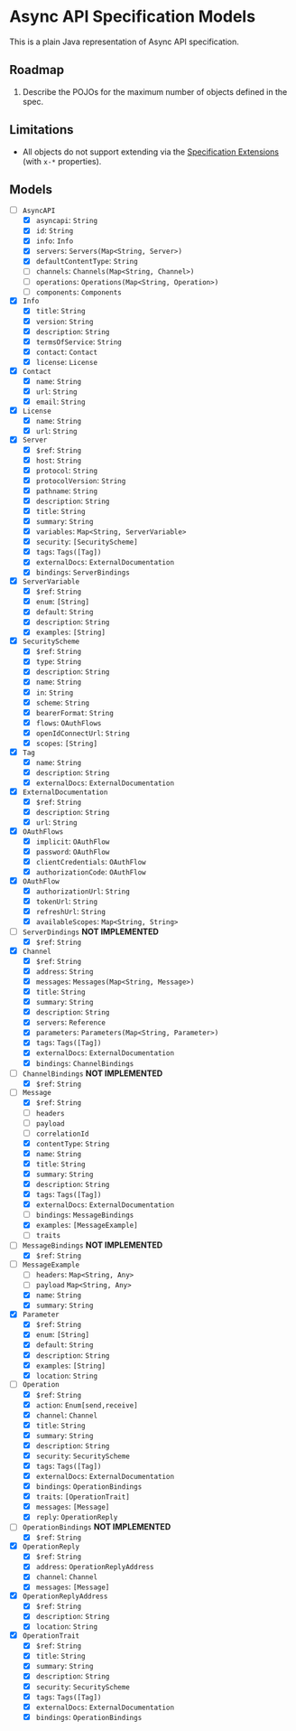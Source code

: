# Async API Specification Models

This is a plain Java representation of Async API specification.

## Roadmap

1. Describe the POJOs for the maximum number of objects defined in the spec.

## Limitations

* All objects do not support extending via the [Specification Extensions](https://github.com/asyncapi/spec/blob/master/spec/asyncapi.md#specification-extensions) (with `x-*` properties).

## Models

- [ ] `AsyncAPI`
  - [x] `asyncapi`: `String`
  - [x] `id`: `String`
  - [x] `info`: `Info`
  - [x] `servers`: `Servers(Map<String, Server>)`
  - [x] `defaultContentType`: `String`
  - [ ] `channels`: `Channels(Map<String, Channel>)`
  - [ ] `operations`: `Operations(Map<String, Operation>)`
  - [ ] `components`: `Components`
- [x] `Info`
  - [x] `title`: `String`
  - [x] `version`: `String`
  - [x] `description`: `String`
  - [x] `termsOfService`: `String`
  - [x] `contact`: `Contact`
  - [x] `license`: `License`
- [x] `Contact`
  - [x] `name`: `String`
  - [x] `url`: `String`
  - [x] `email`: `String`
- [x] `License`
  - [x] `name`: `String`
  - [x] `url`: `String`
- [x] `Server`
  - [x] `$ref`: `String`
  - [x] `host`: `String`
  - [x] `protocol`: `String`
  - [x] `protocolVersion`: `String`
  - [x] `pathname`: `String`
  - [x] `description`: `String`
  - [x] `title`: `String`
  - [x] `summary`: `String`
  - [x] `variables`: `Map<String, ServerVariable>`
  - [x] `security`: `[SecurityScheme]`
  - [x] `tags`: `Tags([Tag])`
  - [x] `externalDocs`: `ExternalDocumentation`
  - [x] `bindings`: `ServerBindings`
- [x] `ServerVariable`
  - [x] `$ref`: `String`
  - [x] `enum`: `[String]`
  - [x] `default`: `String`
  - [x] `description`: `String`
  - [x] `examples`: `[String]`
- [x] `SecurityScheme`
  - [x] `$ref`: `String`
  - [x] `type`: `String`
  - [x] `description`: `String`
  - [x] `name`: `String`
  - [x] `in`: `String`
  - [x] `scheme`: `String`
  - [x] `bearerFormat`: `String`
  - [x] `flows`: `OAuthFlows`
  - [x] `openIdConnectUrl`: `String`
  - [x] `scopes`: `[String]`
- [x] `Tag`
  - [x] `name`: `String`
  - [x] `description`: `String`
  - [x] `externalDocs`: `ExternalDocumentation`
- [x] `ExternalDocumentation`
  - [x] `$ref`: `String`
  - [x] `description`: `String`
  - [x] `url`: `String`
- [x] `OAuthFlows`
  - [x] `implicit`: `OAuthFlow`
  - [x] `password`: `OAuthFlow`
  - [x] `clientCredentials`: `OAuthFlow`
  - [x] `authorizationCode`: `OAuthFlow`
- [x] `OAuthFlow`
  - [x] `authorizationUrl`: `String`
  - [x] `tokenUrl`: `String`
  - [x] `refreshUrl`: `String`
  - [x] `availableScopes`: `Map<String, String>`
- [ ] `ServerDindings` **NOT IMPLEMENTED**
  - [x] `$ref`: `String`
- [x] `Channel`
  - [x] `$ref`: `String`
  - [x] `address`: `String`
  - [x] `messages`: `Messages(Map<String, Message>)`
  - [x] `title`: `String`
  - [x] `summary`: `String`
  - [x] `description`: `String`
  - [x] `servers`: `Reference`
  - [x] `parameters`: `Parameters(Map<String, Parameter>)`
  - [x] `tags`: `Tags([Tag])`
  - [x] `externalDocs`: `ExternalDocumentation`
  - [x] `bindings`: `ChannelBindings`
- [ ] `ChannelBindings` **NOT IMPLEMENTED**
  - [x] `$ref`: `String`
- [ ] `Message`
  - [x] `$ref`: `String`
  - [ ] `headers`
  - [ ] `payload`
  - [ ] `correlationId`
  - [x] `contentType`: `String`
  - [x] `name`: `String`
  - [x] `title`: `String`
  - [x] `summary`: `String`
  - [x] `description`: `String`
  - [x] `tags`: `Tags([Tag])`
  - [x] `externalDocs`: `ExternalDocumentation`
  - [ ] `bindings`: `MessageBindings`
  - [x] `examples`: `[MessageExample]`
  - [ ] `traits`
- [ ] `MessageBindings` **NOT IMPLEMENTED**
  - [x] `$ref`: `String`
- [ ] `MessageExample`
  - [ ] `headers`: `Map<String, Any>`
  - [ ] `payload` `Map<String, Any>`
  - [x] `name`: `String`
  - [x] `summary`: `String`
- [x] `Parameter`
  - [x] `$ref`: `String`
  - [x] `enum`: `[String]`
  - [x] `default`: `String`
  - [x] `description`: `String`
  - [x] `examples`: `[String]`
  - [x] `location`: `String`
- [ ] `Operation`
  - [x] `$ref`: `String`
  - [x] `action`: `Enum[send,receive]`
  - [x] `channel`: `Channel`
  - [x] `title`: `String`
  - [x] `summary`: `String`
  - [x] `description`: `String`
  - [x] `security`: `SecurityScheme`
  - [x] `tags`: `Tags([Tag])`
  - [x] `externalDocs`: `ExternalDocumentation`
  - [x] `bindings`: `OperationBindings`
  - [x] `traits`: `[OperationTrait]`
  - [x] `messages`: `[Message]`
  - [x] `reply`: `OperationReply`
- [ ] `OperationBindings` **NOT IMPLEMENTED**
  - [x] `$ref`: `String`
- [x] `OperationReply`
  - [x] `$ref`: `String`
  - [x] `address`: `OperationReplyAddress`
  - [x] `channel`: `Channel`
  - [x] `messages`: `[Message]`
- [x] `OperationReplyAddress`
  - [x] `$ref`: `String`
  - [x] `description`: `String`
  - [x] `location`: `String`
- [x] `OperationTrait`
  - [x] `$ref`: `String`
  - [x] `title`: `String`
  - [x] `summary`: `String`
  - [x] `description`: `String`
  - [x] `security`: `SecurityScheme`
  - [x] `tags`: `Tags([Tag])`
  - [x] `externalDocs`: `ExternalDocumentation`
  - [x] `bindings`: `OperationBindings`
